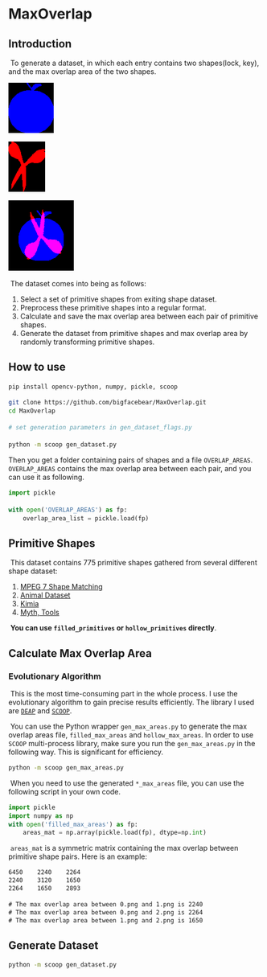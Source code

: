 # MaxOverlap

## Introduction

​	To generate a dataset, in which each entry contains two shapes(lock, key), and the max overlap area of the two shapes.

![](./misc/L.png)

![](./misc/K.png)

![](./misc/overlap.png)

​	The dataset comes into being as follows:

1. Select a set of primitive shapes from exiting shape dataset.
2. Preprocess these primitive shapes into a regular format.
3. Calculate and save the max overlap area between each pair of primitive shapes.
4. Generate the dataset from primitive shapes and max overlap area by randomly transforming primitive shapes.

## How to use

```bash
pip install opencv-python, numpy, pickle, scoop
```

```bash
git clone https://github.com/bigfacebear/MaxOverlap.git
cd MaxOverlap

# set generation parameters in gen_dataset_flags.py

python -m scoop gen_dataset.py
```

Then you get a folder containing pairs of shapes and a file `OVERLAP_AREAS`. `OVERLAP_AREAS` contains the max overlap area between each pair, and you can use it as following.

```python
import pickle

with open('OVERLAP_AREAS') as fp:
    overlap_area_list = pickle.load(fp)
```

## Primitive Shapes

​	This dataset contains 775 primitive shapes gathered from several different shape dataset:

1. [MPEG 7 Shape Matching](http://www.dabi.temple.edu/~shape/MPEG7/dataset.html)
2. [Animal Dataset](https://sites.google.com/site/xiangbai/animaldataset)
3. [Kimia](http://vision.lems.brown.edu/content/available-software-and-databases)
4. [Myth, Tools](http://tosca.cs.technion.ac.il/book/resources_data.html)


​	**You can use `filled_primitives` or `hollow_primitives` directly**. 

## Calculate Max Overlap Area

### Evolutionary Algorithm

​	This is the most time-consuming part in the whole process. I use the evolutionary algorithm to gain precise results efficiently. The library I used are [`DEAP`](https://github.com/DEAP/deap) and [`SCOOP`](https://github.com/soravux/scoop/).

​	You can use the Python wrapper `gen_max_areas.py` to generate the max overlap areas file, `filled_max_areas` and `hollow_max_areas`. In order to use `SCOOP` multi-process library, make sure you run the `gen_max_areas.py` in the following way. This is significant for efficiency.

```bash
python -m scoop gen_max_areas.py
```

​	When you need to use the generated `*_max_areas` file, you can use the following script in your own code.

```python
import pickle
import numpy as np
with open('filled_max_areas') as fp:
    areas_mat = np.array(pickle.load(fp), dtype=np.int)
```

​	`areas_mat` is a symmetric matrix containing the max overlap between primitive shape pairs. Here is an example:

```
6450    2240    2264
2240    3120    1650
2264    1650    2893

# The max overlap area between 0.png and 1.png is 2240
# The max overlap area between 0.png and 2.png is 2264
# The max overlap area between 1.png and 2.png is 1650
```

## Generate Dataset

```bash
python -m scoop gen_dataset.py
```

